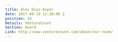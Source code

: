 ```yaml
---
title: Alex Diaz-Asper
date: 2017-09-19 12:38:00 Z
position: 24
Details: VentureCount
Section: board
Link: http://www.venturecount.com/about/our-team/
---
```


